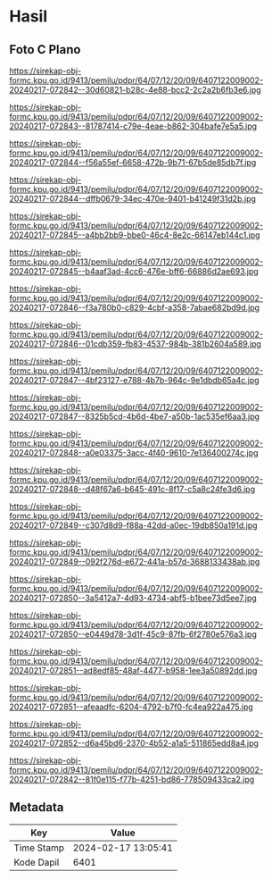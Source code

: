 # Hasil

## Foto C Plano

https://sirekap-obj-formc.kpu.go.id/9413/pemilu/pdpr/64/07/12/20/09/6407122009002-20240217-072842--30d60821-b28c-4e88-bcc2-2c2a2b6fb3e6.jpg

https://sirekap-obj-formc.kpu.go.id/9413/pemilu/pdpr/64/07/12/20/09/6407122009002-20240217-072843--81787414-c79e-4eae-b862-304bafe7e5a5.jpg

https://sirekap-obj-formc.kpu.go.id/9413/pemilu/pdpr/64/07/12/20/09/6407122009002-20240217-072844--f56a55ef-6658-472b-9b71-67b5de85db7f.jpg

https://sirekap-obj-formc.kpu.go.id/9413/pemilu/pdpr/64/07/12/20/09/6407122009002-20240217-072844--dffb0679-34ec-470e-9401-b41249f31d2b.jpg

https://sirekap-obj-formc.kpu.go.id/9413/pemilu/pdpr/64/07/12/20/09/6407122009002-20240217-072845--a4bb2bb9-bbe0-46c4-8e2c-66147eb144c1.jpg

https://sirekap-obj-formc.kpu.go.id/9413/pemilu/pdpr/64/07/12/20/09/6407122009002-20240217-072845--b4aaf3ad-4cc6-476e-bff6-66886d2ae693.jpg

https://sirekap-obj-formc.kpu.go.id/9413/pemilu/pdpr/64/07/12/20/09/6407122009002-20240217-072846--f3a780b0-c829-4cbf-a358-7abae682bd9d.jpg

https://sirekap-obj-formc.kpu.go.id/9413/pemilu/pdpr/64/07/12/20/09/6407122009002-20240217-072846--01cdb359-fb83-4537-984b-381b2604a589.jpg

https://sirekap-obj-formc.kpu.go.id/9413/pemilu/pdpr/64/07/12/20/09/6407122009002-20240217-072847--4bf23127-e788-4b7b-964c-9e1dbdb65a4c.jpg

https://sirekap-obj-formc.kpu.go.id/9413/pemilu/pdpr/64/07/12/20/09/6407122009002-20240217-072847--8325b5cd-4b6d-4be7-a50b-1ac535ef6aa3.jpg

https://sirekap-obj-formc.kpu.go.id/9413/pemilu/pdpr/64/07/12/20/09/6407122009002-20240217-072848--a0e03375-3acc-4f40-9610-7e136400274c.jpg

https://sirekap-obj-formc.kpu.go.id/9413/pemilu/pdpr/64/07/12/20/09/6407122009002-20240217-072848--d48f67a6-b645-491c-8f17-c5a8c24fe3d6.jpg

https://sirekap-obj-formc.kpu.go.id/9413/pemilu/pdpr/64/07/12/20/09/6407122009002-20240217-072849--c307d8d9-f88a-42dd-a0ec-19db850a191d.jpg

https://sirekap-obj-formc.kpu.go.id/9413/pemilu/pdpr/64/07/12/20/09/6407122009002-20240217-072849--092f276d-e672-441a-b57d-3688133438ab.jpg

https://sirekap-obj-formc.kpu.go.id/9413/pemilu/pdpr/64/07/12/20/09/6407122009002-20240217-072850--3a5412a7-4d93-4734-abf5-b1bee73d5ee7.jpg

https://sirekap-obj-formc.kpu.go.id/9413/pemilu/pdpr/64/07/12/20/09/6407122009002-20240217-072850--e0449d78-3d1f-45c9-87fb-6f2780e576a3.jpg

https://sirekap-obj-formc.kpu.go.id/9413/pemilu/pdpr/64/07/12/20/09/6407122009002-20240217-072851--ad8edf85-48af-4477-b958-1ee3a50892dd.jpg

https://sirekap-obj-formc.kpu.go.id/9413/pemilu/pdpr/64/07/12/20/09/6407122009002-20240217-072851--afeaadfc-6204-4792-b7f0-fc4ea922a475.jpg

https://sirekap-obj-formc.kpu.go.id/9413/pemilu/pdpr/64/07/12/20/09/6407122009002-20240217-072852--d6a45bd6-2370-4b52-a1a5-511865edd8a4.jpg

https://sirekap-obj-formc.kpu.go.id/9413/pemilu/pdpr/64/07/12/20/09/6407122009002-20240217-072842--81f0e115-f77b-4251-bd86-778509433ca2.jpg


## Metadata

| Key        | Value               |
| ---------- | ------------------- |
| Time Stamp | 2024-02-17 13:05:41 |
| Kode Dapil | 6401                |



